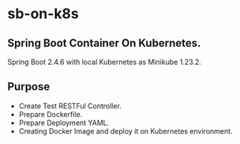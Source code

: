 # sb-on-k8s

## Spring Boot Container On Kubernetes.

Spring Boot 2.4.6 with local Kubernetes as Minikube 1.23.2.

## Purpose

* Create Test RESTFul Controller.
* Prepare Dockerfile.
* Prepare Deployment YAML.
* Creating Docker Image and deploy it on Kubernetes environment.
